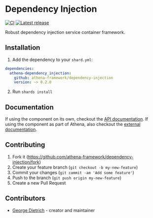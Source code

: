# Dependency Injection

[![CI](https://github.com/athena-framework/dependency-injection/workflows/CI/badge.svg)](https://github.com/athena-framework/dependency-injection/actions?query=workflow%3ACI)
[![Latest release](https://img.shields.io/github/release/athena-framework/dependency-injection.svg)](https://github.com/athena-framework/dependency-injection/releases)

Robust dependency injection service container framework.

## Installation

1. Add the dependency to your `shard.yml`:

```yaml
dependencies:
  athena-dependency_injection:
    github: athena-framework/dependency-injection
    version: ~> 0.2.0
```

2. Run `shards install`

## Documentation

If using the component on its own, checkout the [API documentation](https://athenaframework.org/DependencyInjection).
If using the component as part of Athena, also checkout the [external documentation](https://athenaframework.org/components/dependency_injection).

## Contributing

1. Fork it (https://github.com/athena-framework/dependency-injection/fork)
2. Create your feature branch (`git checkout -b my-new-feature`)
3. Commit your changes (`git commit -am 'Add some feature'`)
4. Push to the branch (`git push origin my-new-feature`)
5. Create a new Pull Request

## Contributors

- [George Dietrich](https://github.com/blacksmoke16) - creator and maintainer
